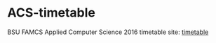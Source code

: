# ACS-timetable
BSU FAMCS Applied Computer Science 2016 timetable
site: <a href="http://xn--80aah1baigic.xn--90ais/">timetable</a>
